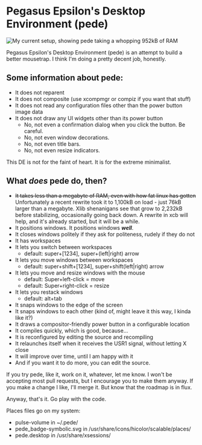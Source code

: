 # Pegasus Epsilon's Desktop Environment (pede)

![My current setup, showing pede taking a whopping 952kB of RAM](https://live.staticflickr.com/65535/49795270571_6f23c61ba4_o.png)

Pegasus Epsilon's Desktop Environment (pede) is an attempt to build a better
mousetrap. I think I'm doing a pretty decent job, honestly.

## Some information about pede:

- It does not reparent
- It does not composite (use xcompmgr or compiz if you want that stuff)
- It does not read any configuration files other than the power button image data
- It does not draw any UI widgets other than its power button
  - No, not even a confirmation dialog when you click the button. Be careful.
  - No, not even window decorations.
  - No, not even title bars.
  - No, not even resize indicators.

This DE is not for the faint of heart. It is for the extreme minimalist.

## What *does* pede do, then?

- ~~It takes less than a megabyte of RAM, even with how fat linux has gotten~~ Unfortunately a recent rewrite took it to 1,100kB on load - just 76kB larger than a megabyte. Xlib shenanigans see that grow to 2,232kB before stabilizing, occasionally going back down. A rewrite in xcb will help, and it's already started, but it will be a while.
- It positions windows. It positions windows ***well***.
- It closes windows politely if they ask for politeness, rudely if they do not
- It has workspaces
- It lets you switch between workspaces
  - default: super+[1234], super+(left|right) arrow
- It lets you move windows between workspaces
  - default: super+shift+[1234], super+shift(left|right) arrow
- It lets you move and resize windows with the mouse
  - default: Super+left-click = move
  - default: Super+right-click = resize
- It lets you restack windows
  - default: alt+tab
- It snaps windows to the edge of the screen
- It snaps windows to each other (kind of, might leave it this way, I kinda like it?)
- It draws a compositor-friendly power button in a configurable location
- It compiles quickly, which is good, because...
- It is reconfigured by editing the source and recompiling
- It relaunches itself when it receives the USR1 signal, without letting X close
- It will improve over time, until I am happy with it
- And if you want it to do more, you can edit the source.

If you try pede, like it, work on it, whatever, let me know. I won't be
accepting most pull requests, but I encourage you to make them anyway. If you
make a change I like, I'll merge it. But know that the roadmap is in flux.

Anyway, that's it. Go play with the code.

Places files go on my system:
- pulse-volume in ~/.pede/
- pede_badge-symbolic.svg in /usr/share/icons/hicolor/scalable/places/
- pede.desktop in /usr/share/xsessions/

